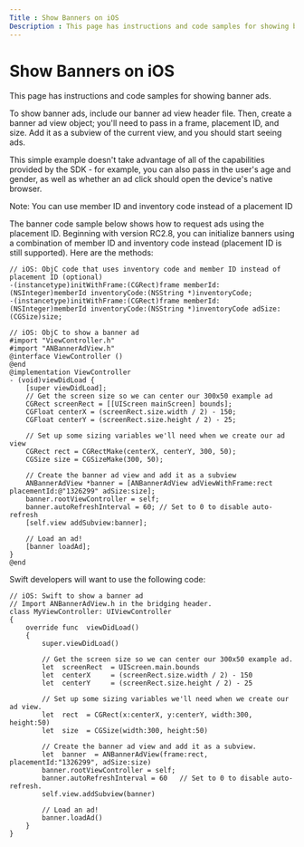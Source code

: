 ```yaml
---
Title : Show Banners on iOS
Description : This page has instructions and code samples for showing banner ads.
---
```



# Show Banners on iOS



This page has instructions and code samples for showing banner ads.

To show banner ads, include our banner ad view header file. Then, create
a banner ad view object; you'll need to pass in a frame, placement ID,
and size. Add it as a subview of the current view, and you should start
seeing ads.

This simple example doesn't take advantage of all of the capabilities
provided by the SDK - for example, you can also pass in the user's age
and gender, as well as whether an ad click should open the device's
native browser.



Note: You can use member ID and
inventory code instead of a placement ID

The banner code sample below shows how to request ads using the
placement ID. Beginning with version RC2.8, you can initialize banners
using a combination of member ID and inventory code instead (placement
ID is still supported). Here are the methods:

``` pre
// iOS: ObjC code that uses inventory code and member ID instead of placement ID (optional)
-(instancetype)initWithFrame:(CGRect)frame memberId:(NSInteger)memberId inventoryCode:(NSString *)inventoryCode;
-(instancetype)initWithFrame:(CGRect)frame memberId:(NSInteger)memberId inventoryCode:(NSString *)inventoryCode adSize:(CGSize)size;
```



``` pre
// iOS: ObjC to show a banner ad
#import "ViewController.h"
#import "ANBannerAdView.h"
@interface ViewController ()
@end
@implementation ViewController
- (void)viewDidLoad {
    [super viewDidLoad];
    // Get the screen size so we can center our 300x50 example ad
    CGRect screenRect = [[UIScreen mainScreen] bounds];
    CGFloat centerX = (screenRect.size.width / 2) - 150;
    CGFloat centerY = (screenRect.size.height / 2) - 25;
    
    // Set up some sizing variables we'll need when we create our ad view
    CGRect rect = CGRectMake(centerX, centerY, 300, 50);
    CGSize size = CGSizeMake(300, 50);
    
    // Create the banner ad view and add it as a subview
    ANBannerAdView *banner = [ANBannerAdView adViewWithFrame:rect placementId:@"1326299" adSize:size];
    banner.rootViewController = self;
    banner.autoRefreshInterval = 60; // Set to 0 to disable auto-refresh
    [self.view addSubview:banner];
    
    // Load an ad!
    [banner loadAd];
}
@end
```

Swift developers will want to use the following code:

``` pre
// iOS: Swift to show a banner ad
// Import ANBannerAdView.h in the bridging header.
class MyViewController: UIViewController
{
    override func  viewDidLoad()
    {
        super.viewDidLoad()
 
        // Get the screen size so we can center our 300x50 example ad.
        let  screenRect  = UIScreen.main.bounds
        let  centerX     = (screenRect.size.width / 2) - 150
        let  centerY     = (screenRect.size.height / 2) - 25
 
        // Set up some sizing variables we'll need when we create our ad view.
        let  rect  = CGRect(x:centerX, y:centerY, width:300, height:50)
        let  size  = CGSize(width:300, height:50)
 
        // Create the banner ad view and add it as a subview.
        let  banner  = ANBannerAdView(frame:rect, placementId:"1326299", adSize:size)
        banner.rootViewController = self;
        banner.autoRefreshInterval = 60   // Set to 0 to disable auto-refresh.
        self.view.addSubview(banner)
 
        // Load an ad!
        banner.loadAd()
    }
}
```




